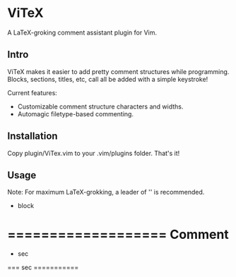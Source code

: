 ViTeX
=====

A LaTeX-groking comment assistant plugin for Vim.

Intro
-----

ViTeX makes it easier to add pretty comment structures while programming. 
Blocks, sections, titles, etc, call all be added with a simple keystroke!

Current features:
  * Customizable comment structure characters and widths.
  * Automagic filetype-based commenting.

Installation
------------

Copy plugin/ViTex.vim to your .vim/plugins folder. That's it!

Usage
-----

Note: For maximum LaTeX-grokking, a leader of '\' is recommended.

  * <Leader>block

===================
 Comment
===================

  * <Leader>sec

=== sec ===========
